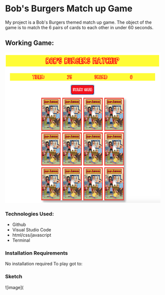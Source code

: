 # Bob's Burgers Match up Game

My project is a Bob's Burgers themed match up game. The object of the game is to match the 6 pairs of cards to each other in under 60 seconds. 

## Working Game:
![image](https://raw.githubusercontent.com/MartezMcDaniel/ProjectOne/main/images/Screen%20Shot%202020-12-29%20at%2012.36.58%20AM.png)

### Technologies Used:
- Github
- Visual Studio Code
- html/css/javascript
- Terminal

### Installation Requirements
No installation required
To play got to: 

### Sketch
![image](
